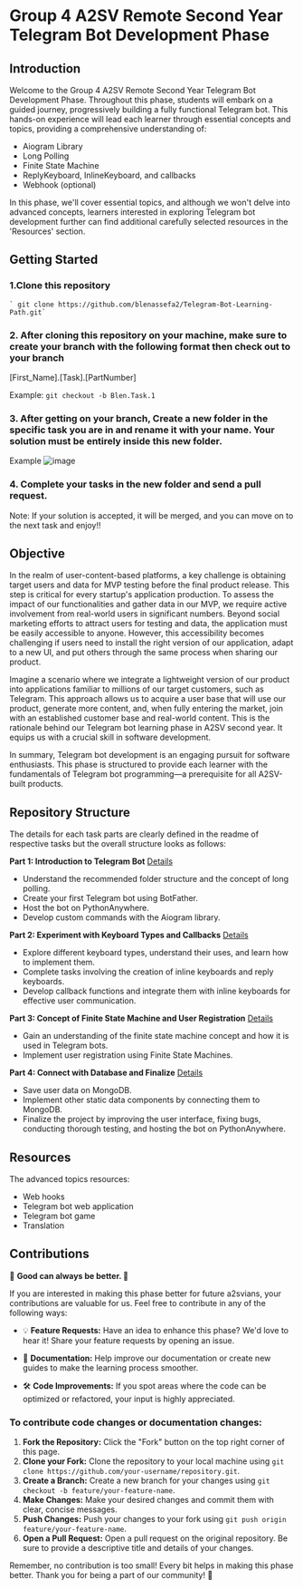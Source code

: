 # Group 4 A2SV Remote Second Year Telegram Bot Development Phase

## Introduction

Welcome to the Group 4 A2SV Remote Second Year Telegram Bot Development Phase. Throughout this phase, students will embark on a guided journey, progressively building a fully functional Telegram bot. This hands-on experience will lead each learner through essential concepts and topics, providing a comprehensive understanding of:
- Aiogram Library
- Long Polling
- Finite State Machine
- ReplyKeyboard, InlineKeyboard, and callbacks
- Webhook (optional)

In this phase, we'll cover essential topics, and although we won't delve into advanced concepts, learners interested in exploring Telegram bot development further can find additional carefully selected resources in the 'Resources' section.

## Getting Started

### 1.Clone this repository
    ` git clone https://github.com/blenassefa2/Telegram-Bot-Learning-Path.git`
    
### 2. After cloning this repository on your machine, make sure to create your branch with the following format then check out to your branch
[First_Name].[Task].[PartNumber]

Example: `git checkout -b Blen.Task.1 `

### 3. After getting on your branch, Create a new folder in the specific task you are in and rename it with your name. Your solution must be entirely inside this new folder. 
Example 
![image](https://github.com/blenassefa2/Telegram-Bot-Learning-Path/assets/62964622/02fcbfe9-55a9-495f-9fef-f357ed5a0da1)


### 4. Complete your tasks in the new folder and send a pull request. 
Note: If your solution is accepted, it will be merged, and you can move on to the next task and enjoy!!

## Objective

In the realm of user-content-based platforms, a key challenge is obtaining target users and data for MVP testing before the final product release. This step is critical for every startup's application production. To assess the impact of our functionalities and gather data in our MVP, we require active involvement from real-world users in significant numbers. Beyond social marketing efforts to attract users for testing and data, the application must be easily accessible to anyone. However, this accessibility becomes challenging if users need to install the right version of our application, adapt to a new UI, and put others through the same process when sharing our product.

Imagine a scenario where we integrate a lightweight version of our product into applications familiar to millions of our target customers, such as Telegram. This approach allows us to acquire a user base that will use our product, generate more content, and, when fully entering the market, join with an established customer base and real-world content. This is the rationale behind our Telegram bot learning phase in A2SV second year. It equips us with a crucial skill in software development.

In summary, Telegram bot development is an engaging pursuit for software enthusiasts. This phase is structured to provide each learner with the fundamentals of Telegram bot programming—a prerequisite for all A2SV-built products.

## Repository Structure

The details for each task parts are clearly defined in the readme of respective tasks but the overall structure looks as follows:

**Part 1: Introduction to Telegram Bot**
[Details](https://github.com/RealEskalate/Remote-G4-Telegram-Bot-Learning-Path/tree/main/Part_1)
- Understand the recommended folder structure and the concept of long polling.
- Create your first Telegram bot using BotFather.
- Host the bot on PythonAnywhere.
- Develop custom commands with the Aiogram library.

**Part 2: Experiment with Keyboard Types and Callbacks**
[Details](https://github.com/RealEskalate/Remote-G4-Telegram-Bot-Learning-Path/tree/main/Part_2)
- Explore different keyboard types, understand their uses, and learn how to implement them.
- Complete tasks involving the creation of inline keyboards and reply keyboards.
- Develop callback functions and integrate them with inline keyboards for effective user communication.

**Part 3: Concept of Finite State Machine and User Registration**
[Details](https://github.com/RealEskalate/Remote-G4-Telegram-Bot-Learning-Path/tree/main/Part_3)
- Gain an understanding of the finite state machine concept and how it is used in Telegram bots.
- Implement user registration using Finite State Machines.

**Part 4: Connect with Database and Finalize**
[Details](hhttps://github.com/RealEskalate/Remote-G4-Telegram-Bot-Learning-Path/tree/mainPart_4)
- Save user data on MongoDB.
- Implement other static data components by connecting them to MongoDB.
- Finalize the project by improving the user interface, fixing bugs, conducting thorough testing, and hosting the bot on PythonAnywhere.

## Resources

The advanced topics resources:
- Web hooks
- Telegram bot web application
- Telegram bot game
- Translation

## Contributions

🚀 **Good can always be better. 🚀**

If you are interested in making this phase better for future a2svians, your contributions are valuable for us. Feel free to contribute in any of the following ways:

- 💡 **Feature Requests:** Have an idea to enhance this phase? We'd love to hear it! Share your feature requests by opening an issue.
  
- 📖 **Documentation:** Help improve our documentation or create new guides to make the learning process smoother.

- 🛠️ **Code Improvements:** If you spot areas where the code can be optimized or refactored, your input is highly appreciated.

### To contribute code changes or documentation changes:

1. **Fork the Repository:** Click the "Fork" button on the top right corner of this page.
2. **Clone your Fork:** Clone the repository to your local machine using `git clone https://github.com/your-username/repository.git`.
3. **Create a Branch:** Create a new branch for your changes using `git checkout -b feature/your-feature-name`.
4. **Make Changes:** Make your desired changes and commit them with clear, concise messages.
5. **Push Changes:** Push your changes to your fork using `git push origin feature/your-feature-name`.
6. **Open a Pull Request:** Open a pull request on the original repository. Be sure to provide a descriptive title and details of your changes.

Remember, no contribution is too small! Every bit helps in making this phase better. Thank you for being a part of our community! 🙌
